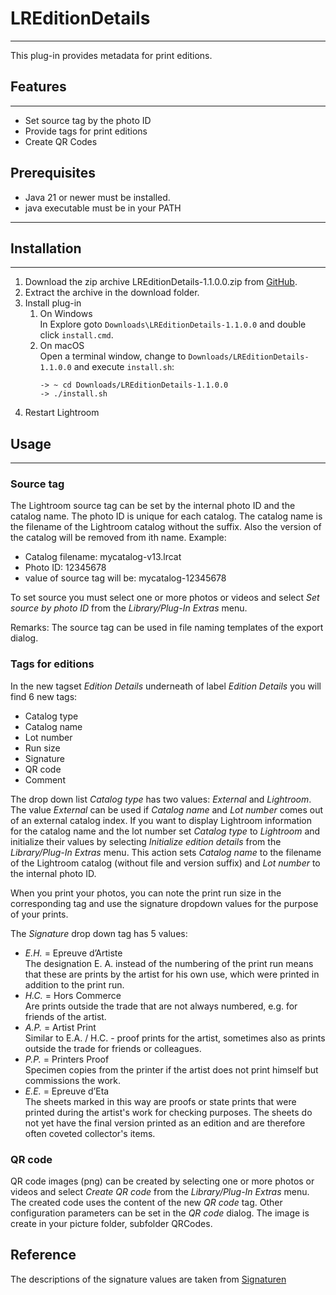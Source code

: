 # LREditionDetails

---
This plug-in provides metadata for print editions.

## Features

---

* Set source tag by the photo ID
* Provide tags for print editions
* Create QR Codes

## Prerequisites

* Java 21 or newer must be installed.
* java executable must be in your PATH

---

## Installation

---

1. Download the zip archive LREditionDetails-1.1.0.0.zip from
   [GitHub](https://github.com/sto3014/LREditionDetails/archive/refs/tags/1.1.0.0.zip).
2. Extract the archive in the download folder.
3. Install plug-in
   1. On Windows  
      In Explore goto `Downloads\LREditionDetails-1.1.0.0` and double click `install.cmd`.
   2. On macOS  
      Open a terminal window, change to `Downloads/LREditionDetails-1.1.0.0` and execute `install.sh`:
       ```
       -> ~ cd Downloads/LREditionDetails-1.1.0.0
       -> ./install.sh 
       ```
4. Restart Lightroom

## Usage

---

### Source tag

The Lightroom source tag can be set by the internal photo ID and the catalog name. The photo ID is unique for each
catalog. The catalog name is the filename of the Lightroom catalog without the suffix. Also the version of the catalog
will be removed from ith name. Example:

* Catalog filename: mycatalog-v13.lrcat
* Photo ID: 12345678
* value of source tag will be: mycatalog-12345678

To set source you must select one or more photos or videos and select _Set source by photo ID_ from the
_Library/Plug-In Extras_ menu.

Remarks: The source tag can be used in file naming templates of the export dialog. 

### Tags for editions

In the new tagset _Edition Details_ underneath of label _Edition Details_ you will find 6 new tags:

* Catalog type
* Catalog name
* Lot number
* Run size
* Signature
* QR code
* Comment

The drop down list _Catalog type_ has two values: _External_ and _Lightroom_. The value _External_ can be used if
_Catalog name_ and _Lot number_ comes out of an external catalog index. If you want to display Lightroom information for
the catalog name and the lot number set _Catalog type_ to _Lightroom_ and initialize their values by selecting
_Initialize edition details_ from the _Library/Plug-In Extras_ menu.
This action sets _Catalog name_ to the filename of the Lightroom catalog (without file and version suffix) and _Lot
number_ to the internal photo ID.

When you print your photos, you can note the print run size in the corresponding tag and use the signature dropdown
values for the purpose of your prints.

The _Signature_ drop down tag has 5 values:

* _E.H._ = Epreuve d’Artiste  
  The designation E. A. instead of the numbering of the print run means that these are prints by the artist for his own
  use, which were printed in addition to the print run.
* _H.C._ = Hors Commerce  
  Are prints outside the trade that are not always numbered, e.g. for friends of the artist.
* _A.P._ = Artist Print  
  Similar to E.A. / H.C. - proof prints for the artist, sometimes also as prints outside the trade for friends or
  colleagues.
* _P.P._ = Printers Proof  
  Specimen copies from the printer if the artist does not print himself but commissions the work.
* _E.E._ = Epreuve d’Eta  
  The sheets marked in this way are proofs or state prints that were printed during the artist's work for checking
  purposes. The sheets do not yet have the final version printed as an edition and are therefore often coveted
  collector's items.

### QR code

QR code images (png) can be created by selecting one or more photos or videos and select _Create QR code_ from the
_Library/Plug-In Extras_ menu.
The created code uses the content of the new _QR code_ tag. Other configuration parameters can be set in the _QR code_
dialog. 
The image is create in your picture folder, subfolder QRCodes.

## Reference

The descriptions of the signature values are taken
from [Signaturen](https://wp.radiertechniken.de/anhang/auflage-und-nummerierung/auflage/)